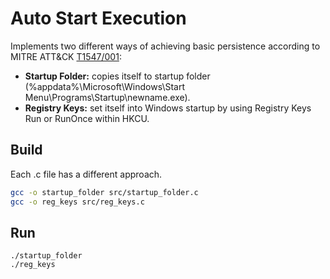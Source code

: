 # Auto Start Execution

Implements two different ways of achieving basic persistence according to MITRE ATT&CK [T1547/001](https://attack.mitre.org/techniques/T1547/001/):
- **Startup Folder:** copies itself to startup folder (%appdata%\\Microsoft\\Windows\\Start Menu\\Programs\\Startup\\newname.exe).
- **Registry Keys:** set itself into Windows startup by using Registry Keys Run or RunOnce within HKCU.

## Build

Each .c file has a different approach.

```bash
gcc -o startup_folder src/startup_folder.c
gcc -o reg_keys src/reg_keys.c
```

## Run

```
./startup_folder
./reg_keys
```
